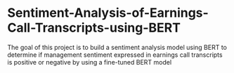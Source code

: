 # Sentiment-Analysis-of-Earnings-Call-Transcripts-using-BERT
The goal of this project is to build a sentiment analysis model using BERT to determine if management sentiment expressed in earnings call transcripts is positive or negative by using a fine-tuned BERT model
